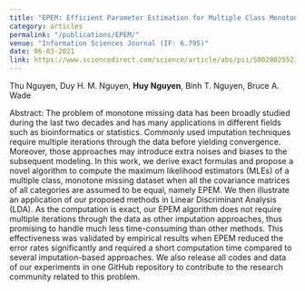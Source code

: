 ```yaml
---
title: "EPEM: Efficient Parameter Estimation for Multiple Class Monotone Missing Data"
category: articles
permalink: "/publications/EPEM/"
venue: "Information Sciences Journal (IF: 6.795)"
date: 06-03-2021
link: https://www.sciencedirect.com/science/article/abs/pii/S0020025521002346
---
```


[comment]: <> (<a href="https://www.sciencedirect.com/science/article/abs/pii/S0020025521002346">Elsevier</a>.)
Thu Nguyen, Duy H. M. Nguyen, <b>Huy Nguyen</b>, Binh T. Nguyen, Bruce A. Wade

Abstract: The problem of monotone missing data has been broadly studied during the last two decades and has
many applications in different fields such as bioinformatics or statistics. Commonly used imputation
techniques require multiple iterations through the data before yielding convergence. Moreover, those
approaches may introduce extra noises and biases to the subsequent modeling. In this work, we derive
exact formulas and propose a novel algorithm to compute the maximum likelihood estimators (MLEs)
of a multiple class, monotone missing dataset when all the covariance matrices of all categories are
assumed to be equal, namely EPEM. We then illustrate an application of our proposed methods in
Linear Discriminant Analysis (LDA). As the computation is exact, our EPEM algorithm does not
require multiple iterations through the data as other imputation approaches, thus promising to handle
much less time-consuming than other methods. This effectiveness was validated by empirical results
when EPEM reduced the error rates significantly and required a short computation time compared to
several imputation-based approaches. We also release all codes and data of our experiments in one
GitHub repository to contribute to the research community related to this problem.

